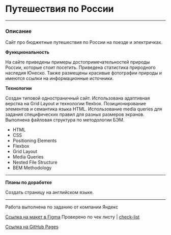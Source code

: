 
# Путешествия по России
___

### Описание

Сайт про бюджетные путешествия по России на поезде и электричках. 

**Функциональность**

На сайте приведены примеры достопримечательностей природы России,
которые стоит посетить.
Приведена статистика природного наследия Юнеско.
Также размещены красивые фотографии природы и имеются ссылки на информационные источники.

**Технологии**

Создан типовой одностраничный сайт.
Использована адаптивная верстка на Grid Layout и технологии flexbox. Позиционирование элементов и семантика языка HTML. 
Использование media queries для задания специфических правил для разных размеров экранов.
Выполнена файловая структура по методологии БЭМ.

* HTML
* CSS
* Positioning Elements 
* Flexbox
* Grid Layout
* Media Queries
* Nested File Structure 
* BEM Methodology


___
__Планы по доработке__

Создать страницу на английском языке.

___
Работа выполнена по заданию от компании Яндекс

[Cсылка на макет в Figma](https://www.figma.com/file/5S2WSbEFL6awjVWJ0NWL8Q/Sprint-3_-Russia-_-desktop-mobile?node-id=28503%3A0)
Проверено по чек листу | [check-list](https://code.s3.yandex.net/web-developer/checklists-pdf/new-program/checklist-3.pdf)

[Ссылка на GitHub Pages]()
